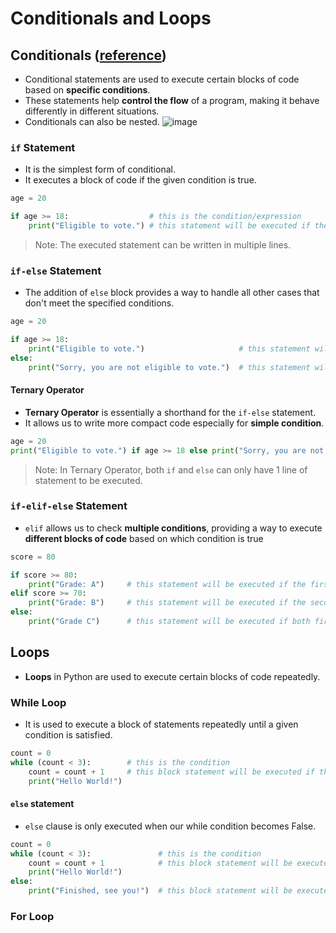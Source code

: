 # Conditionals and Loops

## Conditionals ([reference](https://www.geeksforgeeks.org/conditional-statements-in-python/))
- Conditional statements are used to execute certain blocks of code based on **specific conditions**.
- These statements help **control the flow** of a program, making it behave differently in different situations.
- Conditionals can also be nested.
![image](https://github.com/user-attachments/assets/8dbbe35a-4752-4269-8102-4740671383e2)

### `if` Statement
- It is the simplest form of conditional.
- It executes a block of code if the given condition is true.
```py
age = 20

if age >= 18:                  # this is the condition/expression
    print("Eligible to vote.") # this statement will be executed if the condition is True
```

> Note: The executed statement can be written in multiple lines.

### `if-else` Statement
- The addition of `else` block provides a way to handle all other cases that don't meet the specified conditions.
```py
age = 20

if age >= 18:
    print("Eligible to vote.")                     # this statement will be executed if the condition is True
else:
    print("Sorry, you are not eligible to vote.")  # this statement will be executed if the condition is False
```
#### Ternary Operator
- **Ternary Operator** is essentially a shorthand for the `if-else` statement.
- It allows us to write more compact code especially for **simple condition**.
```py
age = 20
print("Eligible to vote.") if age >= 18 else print("Sorry, you are not eligible to vote.")
```

> Note: In Ternary Operator, both `if` and `else` can only have 1 line of statement to be executed.

### `if-elif-else` Statement
- `elif` allows us to check **multiple conditions**, providing a way to execute **different blocks of code** based on which condition is true
```py
score = 80

if score >= 80:
    print("Grade: A")     # this statement will be executed if the first condition is True
elif score >= 70:
    print("Grade: B")     # this statement will be executed if the second condition is True
else:
    print("Grade C")      # this statement will be executed if both first and second condition are False
```

## Loops
- **Loops** in Python are used to execute certain blocks of code repeatedly.

### While Loop
- It is used to execute a block of statements repeatedly until a given condition is satisfied.
```py
count = 0
while (count < 3):        # this is the condition
    count = count + 1     # this block statement will be executed if the condition is still True
    print("Hello World!")
```

#### `else` statement
- `else` clause is only executed when our while condition becomes False.
```py
count = 0
while (count < 3):               # this is the condition
    count = count + 1            # this block statement will be executed if the condition is still True
    print("Hello World!")
else:
    print("Finished, see you!")  # this block statement will be executed if the condition is False
```

### For Loop
